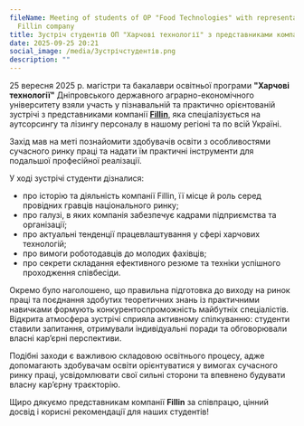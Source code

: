 ```yaml
---
fileName: Meeting of students of OP "Food Technologies" with representatives of
  Fillin company
title: Зустріч студентів ОП "Харчові технології" з представниками компанії Fillin
date: 2025-09-25 20:21
social_image: /media/Зустрічстудентів.png
description: ""
---
```

25 вересня 2025 р. магістри та бакалаври освітньої програми **"Харчові технології"** Дніпровського державного аграрно-економічного університету взяли участь у пізнавальній та практично орієнтованій зустрічі з представниками компанії **[Fillin](https://fillin.ua/)**, яка спеціалізується на аутсорсингу та лізингу персоналу в нашому регіоні та по всій Україні.

Захід мав на меті познайомити здобувачів освіти з особливостями сучасного ринку праці та надати їм практичні інструменти для подальшої професійної реалізації.

У ході зустрічі студенти дізналися:

* про історію та діяльність компанії Fillin, її місце й роль серед провідних гравців національного ринку;
* про галузі, в яких компанія забезпечує кадрами підприємства та організації;
* про актуальні тенденції працевлаштування у сфері харчових технологій;
* про вимоги роботодавців до молодих фахівців;
* про секрети складання ефективного резюме та техніки успішного проходження співбесіди.

Окремо було наголошено, що правильна підготовка до виходу на ринок праці та поєднання здобутих теоретичних знань із практичними навичками формують конкурентоспроможність майбутніх спеціалістів.\
Відкрита атмосфера зустрічі сприяла активному спілкуванню: студенти ставили запитання, отримували індивідуальні поради та обговорювали власні кар’єрні перспективи.

Подібні заходи є важливою складовою освітнього процесу, адже допомагають здобувачам освіти орієнтуватися у вимогах сучасного ринку праці, усвідомлювати свої сильні сторони та впевнено будувати власну кар’єрну траєкторію.

Щиро дякуємо представникам компанії **Fillin** за співпрацю, цінний досвід і корисні рекомендації для наших студентів!